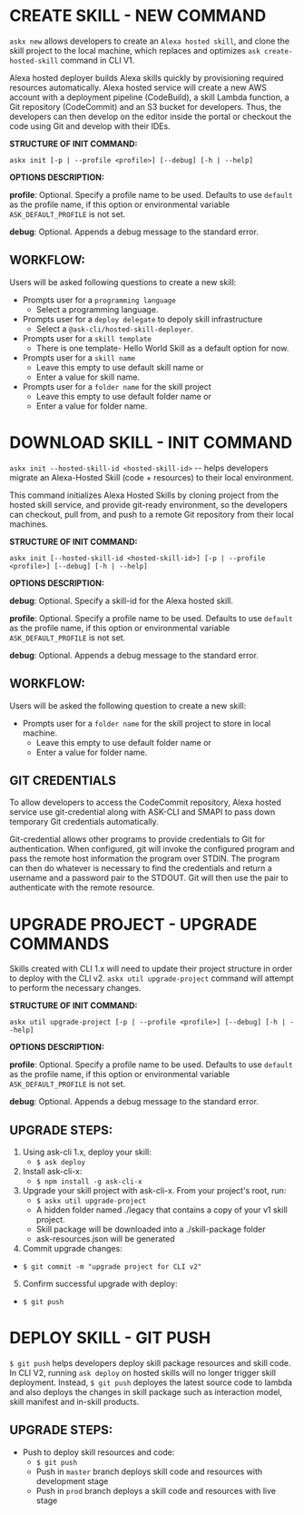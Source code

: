 # CREATE SKILL - NEW COMMAND

`askx new` allows developers to create an `Alexa hosted skill`, and clone the skill project to the local machine, which replaces and optimizes `ask create-hosted-skill` command in CLI V1.

Alexa hosted deployer builds Alexa skills quickly by provisioning required resources automatically. 
Alexa hosted service will create a new AWS account with a deployment pipeline (CodeBuild), a skill Lambda function, a Git repository (CodeCommit) and an S3 bucket for developers.
Thus, the developers can then develop on the editor inside the portal or checkout the code using Git and develop with their IDEs.

**STRUCTURE OF INIT COMMAND:**

`askx init [-p | --profile <profile>] [--debug] [-h | --help]`

**OPTIONS DESCRIPTION:**

**profile**: Optional. Specify a profile name to be used. Defaults to use `default` as the profile name, if this option or environmental variable `ASK_DEFAULT_PROFILE` is not set.

**debug**: Optional. Appends a debug message to the standard error.


## WORKFLOW:

Users will be asked following questions to create a new skill:

* Prompts user for a `programming language`
	* Select a programming language.
* Prompts user for a `deploy delegate` to depoly skill infrastructure
	* Select a `@ask-cli/hosted-skill-deployer`.
* Prompts user for a `skill template`
	* There is one template- Hello World Skill as a default option for now.
* Prompts user for a `skill name`
  * Leave this empty to use default skill name or
  * Enter a value for skill name.
* Prompts user for a `folder name` for the skill project
  * Leave this empty to use default folder name or
  * Enter a value for folder name.


# DOWNLOAD SKILL - INIT COMMAND 

`askx init --hosted-skill-id <hosted-skill-id>` -- helps developers migrate an Alexa-Hosted Skill (code + resources) to their local environment.

This command initializes Alexa Hosted Skills by cloning project from the hosted skill service, 
and provide git-ready environment, so the developers can checkout, pull from, and push to a remote Git repository from their local machines.

**STRUCTURE OF INIT COMMAND:**

`askx init [--hosted-skill-id <hosted-skill-id>] [-p | --profile <profile>] [--debug] [-h | --help]`

**OPTIONS DESCRIPTION:**

**debug**: Optional. Specify a skill-id for the Alexa hosted skill.

**profile**: Optional. Specify a profile name to be used. Defaults to use `default` as the profile name, if this option or environmental variable `ASK_DEFAULT_PROFILE` is not set.

**debug**: Optional. Appends a debug message to the standard error.


## WORKFLOW:

Users will be asked the following question to create a new skill:

* Prompts user for a `folder name` for the skill project to store in local machine.
  * Leave this empty to use default folder name or
  * Enter a value for folder name.

## GIT CREDENTIALS

To allow developers to access the CodeCommit repository, Alexa hosted service use git-credential along with ASK-CLI and SMAPI to pass down temporary Git credentials automatically.

Git-credential allows other programs to provide credentials to Git for authentication. When configured, git will invoke the configured program and pass the remote host information the program over STDIN. 
The program can then do whatever is necessary to find the credentials and return a username and a password pair to the STDOUT. Git will then use the pair to authenticate with the remote resource.


# UPGRADE PROJECT - UPGRADE COMMANDS

Skills created with CLI 1.x will need to update their project structure in order to deploy with the CLI v2. 
`askx util upgrade-project` command will attempt to perform the necessary changes. 

**STRUCTURE OF INIT COMMAND:**

`askx util upgrade-project [-p | --profile <profile>] [--debug] [-h | --help]`

**OPTIONS DESCRIPTION:**

**profile**: Optional. Specify a profile name to be used. Defaults to use `default` as the profile name, if this option or environmental variable `ASK_DEFAULT_PROFILE` is not set.

**debug**: Optional. Appends a debug message to the standard error.

## UPGRADE STEPS:

1. Using ask-cli 1.x, deploy your skill:
	* `$ ask deploy`
2. Install ask-cli-x:
	* `$ npm install -g ask-cli-x`
3. Upgrade your skill project with ask-cli-x. From your project's root, run:
	* `$ askx util upgrade-project`
    * A hidden folder named ./legacy that contains a copy of your v1 skill project.
    * Skill package will be downloaded into a ./skill-package folder
    * ask-resources.json will be generated
4. Commit upgrade changes:
  * `$ git commit -m "upgrade project for CLI v2"`
5. Confirm successful upgrade with deploy:
  * `$ git push`


# DEPLOY SKILL - GIT PUSH

`$ git push` helps developers deploy skill package resources and skill code.
In CLI V2, running `ask deploy` on hosted skills will no longer trigger skill deployment. 
Instead, `$ git push` deployes the latest source code to lambda and also deploys the changes in skill package such as interaction model, skill manifest and in-skill products.

## UPGRADE STEPS:

* Push to deploy skill resources and code:
	* `$ git push`
  * Push in `master` branch deploys skill code and resources with development stage
  * Push in `prod` branch deploys a skill code and resources with live stage

